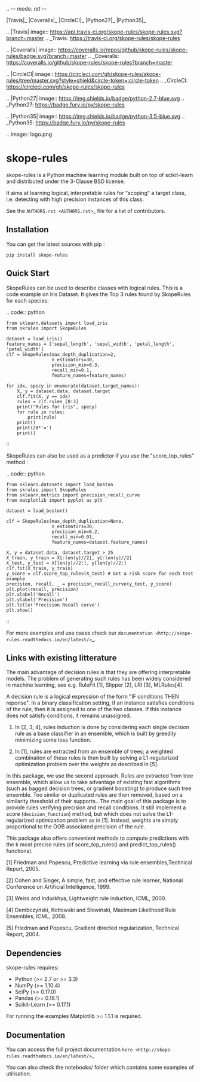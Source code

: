 .. -*- mode: rst -*-

|Travis|_  |Coveralls|_ |CircleCI|_ |Python27|_ |Python35|_

.. |Travis| image:: https://api.travis-ci.org/skope-rules/skope-rules.svg?branch=master
.. _Travis: https://travis-ci.org/skope-rules/skope-rules

.. |Coveralls| image:: https://coveralls.io/repos/github/skope-rules/skope-rules/badge.svg?branch=master
.. _Coveralls: https://coveralls.io/github/skope-rules/skope-rules?branch=master

.. |CircleCI| image:: https://circleci.com/gh/skope-rules/skope-rules/tree/master.svg?style=shield&circle-token=:circle-token
.. _CircleCI: https://circleci.com/gh/skope-rules/skope-rules

.. |Python27| image:: https://img.shields.io/badge/python-2.7-blue.svg
.. _Python27: https://badge.fury.io/py/skope-rules

.. |Python35| image:: https://img.shields.io/badge/python-3.5-blue.svg
.. _Python35: https://badge.fury.io/py/skope-rules

.. image:: logo.png

skope-rules
===========

skope-rules is a Python machine learning module built on top of
scikit-learn and distributed under the 3-Clause BSD license.

It aims at learning logical, interpretable rules for "scoping" a target
class, i.e. detecting with high precision instances of this class.

See the `AUTHORS.rst <AUTHORS.rst>`_ file for a list of contributors.

Installation
------------

You can get the latest sources with pip :

    pip install skope-rules

   
Quick Start
------------

SkopeRules can be used to describe classes with logical rules.
This is a code example on Iris Dataset. 
It gives the Top 3 rules found by SkopeRules for each species:

.. code:: python

    from sklearn.datasets import load_iris
    from skrules import SkopeRules
    
    dataset = load_iris()
    feature_names = ['sepal_length', 'sepal_width', 'petal_length', 'petal_width']
    clf = SkopeRules(max_depth_duplication=2,
                     n_estimators=30,
                     precision_min=0.3,
                     recall_min=0.1,
                     feature_names=feature_names)
    
    for idx, specy in enumerate(dataset.target_names):
        X, y = dataset.data, dataset.target
        clf.fit(X, y == idx)
        rules = clf.rules_[0:3]
        print("Rules for iris", specy)
        for rule in rules:
            print(rule)
        print()
        print(20*'=')
        print()
::

SkopeRules can also be used as a predictor if you use the "score_top_rules" method :

.. code:: python

    from sklearn.datasets import load_boston
    from skrules import SkopeRules
    from sklearn.metrics import precision_recall_curve
    from matplotlib import pyplot as plt
    
    dataset = load_boston()
    
    clf = SkopeRules(max_depth_duplication=None,
                     n_estimators=30,
                     precision_min=0.2,
                     recall_min=0.01,
                     feature_names=dataset.feature_names)
    
    X, y = dataset.data, dataset.target > 25
    X_train, y_train = X[:len(y)//2], y[:len(y)//2]
    X_test, y_test = X[len(y)//2:], y[len(y)//2:]
    clf.fit(X_train, y_train)
    y_score = clf.score_top_rules(X_test) # Get a risk score for each test example
    precision, recall, _ = precision_recall_curve(y_test, y_score)
    plt.plot(recall, precision)
    plt.xlabel('Recall')
    plt.ylabel('Precision')
    plt.title('Precision Recall curve')
    plt.show()
::


For more examples and use cases check our `documentation <http://skope-rules.readthedocs.io/en/latest/>`_.

Links with existing litterature
-------------------------------

The main advantage of decision rules is that they are offering interpretable models. The problem of generating such rules has been widely considered in machine learning, see e.g. RuleFit [1], Slipper [2], LRI [3], MLRules[4].

A decision rule is a logical expression of the form "IF conditions THEN reponse". In a binary classification setting, if an instance satisfies conditions of the rule, then it is assigned to one of the two classes. If this instance does not satisfy conditions, it remains unassigned.

1) In [2, 3, 4], rules induction is done by considering each single decision rule as a base classifier in an ensemble, which is built by greedily minimizing some loss function.

2) In [1], rules are extracted from an ensemble of trees; a weighted combination of these rules is then built by solving a L1-regularized optimization problem over the weights as described in [5].

In this package, we use the second approach. Rules are extracted from tree ensemble, which allow us to take advantage of existing fast algorithms (such as bagged decision trees, or gradient boosting) to produce such tree ensemble. Too similar or duplicated rules are then removed, based on a similarity threshold of their supports..
The main goal of this package is to provide rules verifying precision and recall conditions. It still implement a score (`decision_function`) method, but which does not solve the L1-regularized optimization problem as in [1]. Instead, weights are simply proportional to the OOB associated precision of the rule.

This package also offers convenient methods to compute predictions with the k most precise rules (cf score_top_rules() and predict_top_rules() functions).


[1] Friedman and Popescu, Predictive learning via rule ensembles,Technical Report, 2005.

[2] Cohen and Singer, A simple, fast, and effective rule learner, National Conference on Artificial Intelligence, 1999.

[3] Weiss and Indurkhya, Lightweight rule induction, ICML, 2000.

[4] Dembczyński, Kotłowski and Słowiński, Maximum Likelihood Rule Ensembles, ICML, 2008.

[5] Friedman and Popescu, Gradient directed regularization, Technical Report, 2004.

Dependencies
------------

skope-rules requires:

- Python (>= 2.7 or >= 3.3)
- NumPy (>= 1.10.4)
- SciPy (>= 0.17.0)
- Pandas (>= 0.18.1)
- Scikit-Learn (>= 0.17.1)

For running the examples Matplotlib >= 1.1.1 is required.

    
Documentation
--------------

You can access the full project documentation `here <http://skope-rules.readthedocs.io/en/latest/>`_

You can also check the notebooks/ folder which contains some examples of utilisation.
